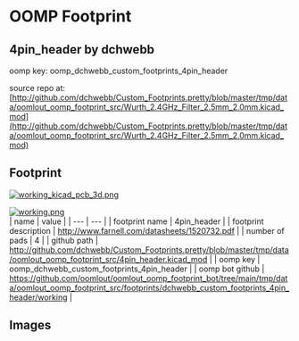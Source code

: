 # OOMP Footprint  
## 4pin_header  by dchwebb  
  
oomp key: oomp_dchwebb_custom_footprints_4pin_header  
  
source repo at: [http://github.com/dchwebb/Custom_Footprints.pretty/blob/master/tmp/data/oomlout_oomp_footprint_src/Wurth_2.4GHz_Filter_2.5mm_2.0mm.kicad_mod](http://github.com/dchwebb/Custom_Footprints.pretty/blob/master/tmp/data/oomlout_oomp_footprint_src/Wurth_2.4GHz_Filter_2.5mm_2.0mm.kicad_mod)  
## Footprint  
  
[![working_kicad_pcb_3d.png](working_kicad_pcb_3d_600.png)](working_kicad_pcb_3d.png)  
  
[![working.png](working_600.png)](working.png)  
| name | value | 
| --- | --- | 
| footprint name | 4pin_header | 
| footprint description | http://www.farnell.com/datasheets/1520732.pdf | 
| number of pads | 4 | 
| github path | http://github.com/dchwebb/Custom_Footprints.pretty/blob/master/tmp/data/oomlout_oomp_footprint_src/4pin_header.kicad_mod | 
| oomp key | oomp_dchwebb_custom_footprints_4pin_header | 
| oomp bot github | https://github.com/oomlout/oomlout_oomp_footprint_bot/tree/main/tmp/data/oomlout_oomp_footprint_src/footprints/dchwebb_custom_footprints_4pin_header/working | 
## Images  
